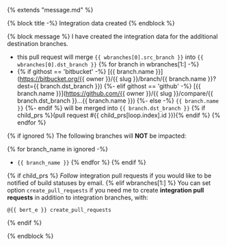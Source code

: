 {% extends "message.md" %}

{% block title -%}
Integration data created
{% endblock %}

{% block message %}
I have created the integration data for the additional destination branches.

* this pull request will merge `{{ wbranches[0].src_branch }}` into
`{{ wbranches[0].dst_branch }}`
{% for branch in wbranches[1:] -%}
* {% if githost == 'bitbucket' -%}
    [{{ branch.name }}](https://bitbucket.org/{{ owner }}/{{ slug }}/branch/{{ branch.name }}?dest={{ branch.dst_branch }})
  {%- elif githost == 'github' -%}
    [{{ branch.name }}](https://github.com/{{ owner }}/{{ slug }}/compare/{{ branch.dst_branch }}...{{ branch.name }})
  {%- else -%}
    `{{ branch.name }}`
  {%- endif %} will be merged into `{{ branch.dst_branch }}` {% if child_prs %}(pull request #{{ child_prs[loop.index].id }}){% endif %}
{% endfor %}

{% if ignored %}
The following branches will **NOT** be impacted:

{% for branch_name in ignored -%}
* `{{ branch_name }}`
{% endfor %}
{% endif %}

{% if child_prs %}
*Follow* integration pull requests if you would like to be notified of
build statuses by email.
{% elif wbranches[1:] %}
You can set option `create_pull_requests` if you need me to create
**integration pull requests** in addition to integration branches, with:

```
@{{ bert_e }} create_pull_requests
```
{% endif %}


{% endblock %}
